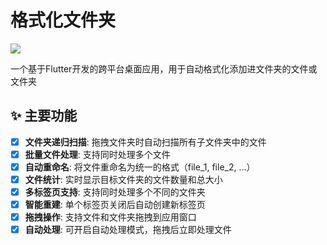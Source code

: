 # 格式化文件夹

![](https://github.com/hhoao/auto_format_folder/blob/main/assets/img.png?raw=true)

一个基于Flutter开发的跨平台桌面应用，用于自动格式化添加进文件夹的文件或文件夹

## ✨ 主要功能

- [x] **文件夹递归扫描**: 拖拽文件夹时自动扫描所有子文件夹中的文件
- [x] **批量文件处理**: 支持同时处理多个文件
- [x] **自动重命名**: 将文件重命名为统一的格式（file_1, file_2, ...）
- [x] **文件统计**: 实时显示目标文件夹的文件数量和总大小
- [x] **多标签页支持**: 支持同时处理多个不同的文件夹
- [x] **智能重建**: 单个标签页关闭后自动创建新标签页
- [x] **拖拽操作**: 支持文件和文件夹拖拽到应用窗口
- [x] **自动处理**: 可开启自动处理模式，拖拽后立即处理文件

